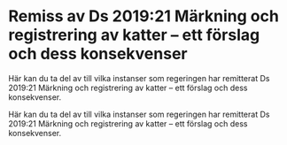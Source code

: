 # Remiss av Ds 2019:21 Märkning och registrering av katter – ett förslag och dess konsekvenser

Här kan du ta del av till vilka instanser som regeringen har remitterat Ds 2019:21 Märkning och registrering av katter – ett förslag och dess konsekvenser.

Här kan du ta del av till vilka instanser som regeringen har remitterat Ds 2019:21 Märkning och registrering av katter – ett förslag och dess konsekvenser.
